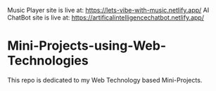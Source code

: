Music Player site is live at: https://lets-vibe-with-music.netlify.app/
AI ChatBot site is live at: https://artificalintelligencechatbot.netlify.app/

# Mini-Projects-using-Web-Technologies
This repo is dedicated to my Web Technology based Mini-Projects.
